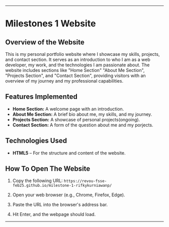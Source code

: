 
---

# Milestones 1 Website

## Overview of the Website

This is my personal portfolio website where I showcase my skills, projects, and contact section. It serves as an introduction to who I am as a web developer, my work, and the technologies I am passionate about. The website includes sections like "Home Section" "About Me Section", "Projects Section", and "Contact Section", providing visitors with an overview of my journey and my professional capabilities.

## Features Implemented

- **Home Section:** A welcome page with an introduction.
- **About Me Section:** A brief bio about me, my skills, and my journey.
- **Projects Section:** A showcase of personal projects(ongoing).
- **Contact Section:** A form of the question about me and my porjects.

## Technologies Used

- **HTML5** – For the structure and content of the website.


## How To Open The Website

1. Copy the following URL:
   `https://revou-fsse-feb25.github.io/milestone-1-rifkykurniawanp/`

2. Open your web browser (e.g., Chrome, Firefox, Edge).

3. Paste the URL into the browser's address bar.

4. Hit Enter, and the webpage should load. 

---